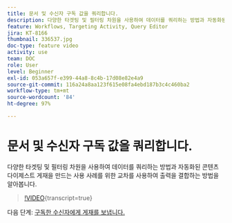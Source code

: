 ```yaml
---
title: 문서 및 수신자 구독 값을 쿼리합니다.
description: 다양한 타겟팅 및 필터링 차원을 사용하여 데이터를 쿼리하는 방법과 자동화된 콘텐츠 다이제스트 게재을 만드는 사용 사례를 위한 교차를 사용하여 출력을 결합하는 방법을 알아봅니다.
feature: Workflows, Targeting Activity, Query Editor
jira: KT-8166
thumbnail: 336537.jpg
doc-type: feature video
activity: use
team: DOC
role: User
level: Beginner
exl-id: 053a657f-e399-44a8-8c4b-17d08e82e4a9
source-git-commit: 116a24a8aa123f615e08fa4ebd187b3c4c460ba2
workflow-type: tm+mt
source-wordcount: '84'
ht-degree: 97%

---
```


# 문서 및 수신자 구독 값을 쿼리합니다.

다양한 타겟팅 및 필터링 차원을 사용하여 데이터를 쿼리하는 방법과 자동화된 콘텐츠 다이제스트 게재을 만드는 사용 사례를 위한 교차를 사용하여 출력을 결합하는 방법을 알아봅니다.

>[!VIDEO](https://video.tv.adobe.com/v/336537?quality=12&learn=on){transcript=true}

다음 단계: [구독한 수신자에게 게재를 보냅니다.](/help/tutorial-use-soap-apis/send-delivery-to-subscribed-recipients.md)
